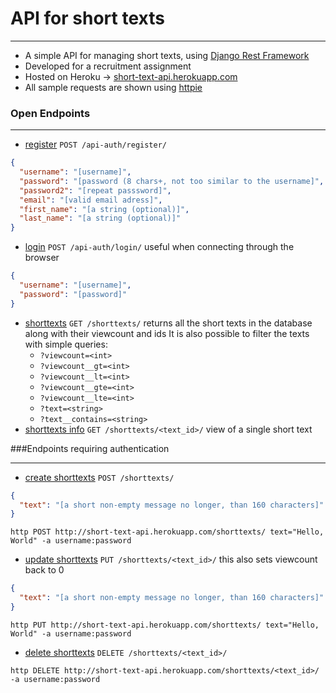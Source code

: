 # API for short texts

---
- A simple API for managing short texts, using [Django Rest Framework](https://www.django-rest-framework.org)<br>
- Developed for a recruitment assignment
- Hosted on Heroku -> [short-text-api.herokuapp.com](http://short-text-api.herokuapp.com)
- All sample requests are shown using [httpie](https://httpie.io)

### Open Endpoints

---
- [register](http://short-text-api.herokuapp.com/api-auth/register/) `POST /api-auth/register/`
```json
{
  "username": "[username]",
  "password": "[password (8 chars+, not too similar to the username]",
  "password2": "[repeat passsword]",
  "email": "[valid email adress]",
  "first_name": "[a string (optional)]",
  "last_name": "[a string (optional)]"
}
 ```
- [login](http://short-text-api.herokuapp.com/api-auth/login/) `POST /api-auth/login/` useful when connecting through the browser
```json
{
  "username": "[username]",
  "password": "[password]"
}
```
- [shorttexts](http://short-text-api.herokuapp.com/shorttexts/) `GET /shorttexts/` returns all the short texts in the database along with their viewcount and ids
  It is also possible to filter the texts with simple queries:
    -  `?viewcount=<int>`
    -  `?viewcount__gt=<int>`
    -  `?viewcount__lt=<int>`
    -  `?viewcount__gte=<int>`
    -  `?viewcount__lte=<int>`
    -  `?text=<string>`
    -  `?text__contains=<string>`
- [shorttexts info](http://short-text-api.herokuapp.com/shorttexts/) `GET /shorttexts/<text_id>/` view of a single short text<br>



###Endpoints requiring authentication


---
- [create shorttexts](http://short-text-api.herokuapp.com/shorttexts/) `POST /shorttexts/`
```json
{
  "text": "[a short non-empty message no longer, than 160 characters]"
}
```
```commandline
http POST http://short-text-api.herokuapp.com/shorttexts/ text="Hello, World" -a username:password
```
- [update shorttexts](http://short-text-api.herokuapp.com/shorttexts/) `PUT /shorttexts/<text_id>/` this also sets viewcount back to 0
```json
{
  "text": "[a short non-empty message no longer, than 160 characters]"
}
```
```commandline
http PUT http://short-text-api.herokuapp.com/shorttexts/ text="Hello, World" -a username:password
```
- [delete shorttexts](http://short-text-api.herokuapp.com/shorttexts/) `DELETE /shorttexts/<text_id>/`
```commandline
http DELETE http://short-text-api.herokuapp.com/shorttexts/<text_id>/ -a username:password
```

